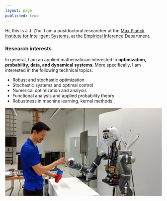 ```yaml
---
layout: page
published: true
---
```

Hi, this is J.J. Zhu. I am a postdoctoral researcher at the [Max Planck Institute for Intelligent Systems](http://is.tue.mpg.de/), at the [Empirical Inference](https://ei.is.tuebingen.mpg.de/) Department.

### Research interests

In general, I am an applied mathematician interested in **optimization, probability, data, and dynamical systems**. More specifically, I am interested in the following technical topics.

+ Robust and stochastic optimization
+ Stochastic systems and optimal control
+ Numerical optimization and analysis
+ Functional analysis and applied probability theory
+ Robustness in machine learning, kernel methods

![learning and control](/images/atom.png)